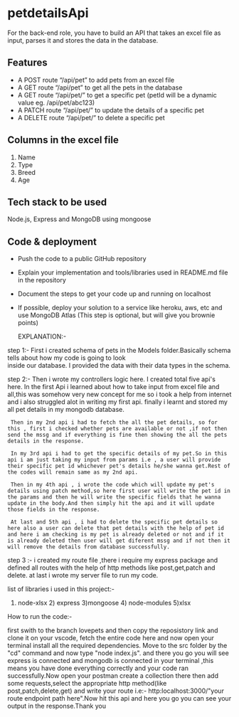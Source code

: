 # petdetailsApi

For the back-end role, you have to build an API that takes an excel file as input, parses it and stores the data in the database.

## Features

- A POST route “/api/pet” to add pets from an excel file
- A GET route “/api/pet” to get all the pets in the database
- A GET route “/api/pet/<petId>” to get a specific pet (petId will be a dynamic value eg. /api/pet/abc123)
- A PATCH route “/api/pet/<petId>” to update the details of a specific pet
- A DELETE route “/api/pet/<petId>” to delete a specific pet

## Columns in the excel file

1. Name
2. Type
3. Breed
4. Age

## Tech stack to be used

Node.js, Express and MongoDB using mongoose

## Code & deployment

- Push the code to a public GitHub repository
- Explain your implementation and tools/libraries used in README.md file in the repository
- Document the steps to get your code up and running on localhost
- If possible, deploy your solution to a service like heroku, aws, etc and use MongoDB Atlas (This step is optional, but will give you brownie points)
  
  EXPLANATION:- 

step 1:- First i created schema of pets in the Models folder.Basically schema tells about how my code is going to look  
         inside our database. I provided the data with their data types in the schema.

step 2:-
     Then i wrote my controllers logic here. I created total five api's here. In the first Api i learned about how to take input from excel file and all,this was somehow very new concept for me so i took a help from internet and i also struggled alot in writing my first api. finally i learnt and stored my all pet details in my mongodb database.

     Then in my 2nd api i had to fetch the all the pet details, so for this , first i checked whether pets are available or not ,if not then send the mssg and if everything is fine then showing the all the pets details in the response.

     In my 3rd api i had to get the specific details of my pet.So in this api i am just taking my input from params i.e , a user will provide their specific pet id whichever pet's details he/she wanna get.Rest of the codes will remain same as my 2nd api.

     Then in my 4th api , i wrote the code which will update my pet's details using patch method,so here first user will write the pet id in the params and then he will write the specific fields that he wanna update in the body.And then simply hit the api and it will update those fields in the response.

     At last and 5th api , i had to delete the specific pet details so here also a user can delete that pet details with the help of pet id and here i am checking is my pet is already deleted or not and if it is already deleted then user will get diferent mssg and if not then it will remove the details from database successfully.

  
step 3 :- 
        i created my route file ,there i require my express package and defined all routes with the help of http methods like post,get,patch and delete. at last i    wrote my server file to run my code.

  
list of libraries i used in this project:-

 1) node-xlsx 2) express 3)mongoose 4) node-modules 5)xlsx


 How to run the code:-

 first swith to the branch lovepets and then copy the reposistory link and clone it on your vscode, fetch the entire code here and now open your terminal install all the required dependencies. Move to the src folder by the "cd" command and now type "node index.js". and there you go you will see express is connected and mongodb is connected in your terminal ,this means you have done everything correctly and your code ran successfully.Now open your postman create a collection there then add some requests,select the appropriate http method(like post,patch,delete,get) and write your route i.e:-
 http:localhost:3000/"your route endpoint path here".Now hit this api and here you go you can see your output in the response.Thank you


